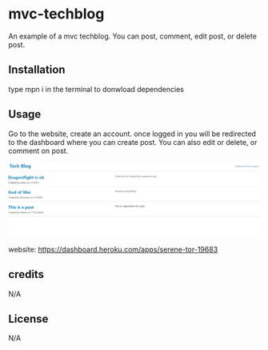 # mvc-techblog

An example of a mvc techblog. You can post, comment, edit post, or delete post.

## Installation

type mpn i in the terminal to donwload dependencies

## Usage

Go to the website, create an account. once logged in you will be redirected to the dashboard where you can create post. You can also edit or delete, or comment on post.

![website preview](public/Images/website-preview.png)


website: https://dashboard.heroku.com/apps/serene-tor-19683
## credits

N/A

## License

N/A